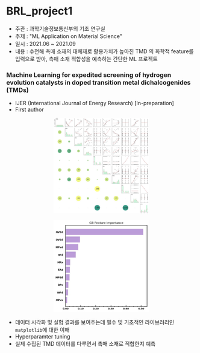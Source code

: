 # BRL_project1

- 주관 : 과학기술정보통신부의 기초 연구실
- 주제 : "ML Application on Material Science"
- 일시 : 2021.06 ~ 2021.09
- 내용 : 수전해 촉매 소재의 대체재로 활용가치가 높아진 TMD 의 화학적 feature를 입력으로 받아, 촉매 소재 적합성을 예측하는 간단한 ML 프로젝트 

### Machine Learning for expedited screening of hydrogen evolution catalysts in doped transition metal dichalcogenides (TMDs)
- IJER (International Journal of Energy Research) [In-preparation]
- First author

<p align="center">
    <img src="./assets/Correlation_plot.jpg" width="50%" />
</p>

<p align="center">
    <img src="./assets/GB_importance.jpg" width="50%" />
</p>

- 데이터 시각화 및 실험 결과를 보여주는데 필수 및 기초적인 라이브러리인 `matplotlib`에 대한 이해
- Hyperparamter tuning
- 실제 수집된 TMD 데이터를 다루면서 촉매 소재로 적합한지 예측
